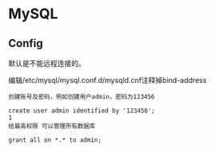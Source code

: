 # MySQL
## Config
默认是不能远程连接的。

编辑/etc/mysql/mysql.conf.d/mysqld.cnf注释掉bind-address

```
创建账号及密码，例如创建用户admin，密码为123456

create user admin identified by '123456';
1
给最高权限 可以管理所有数据库

grant all on *.* to admin;
```